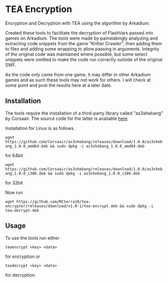 # TEA Encryption

Encryption and Decryption with TEA using the algorithm by Arkadium.

Created these tools to facilitate the decryption of FlashVars passed into games on Arkadium.
The tools were made by painstakingly analyzing and extracting code snippets from the game "Kritter Crawler", then adding them to files and adding some wrapping to allow passing in arguments. Integrity of the original code was maintained where possible, but some select snippets were omitted to make the code run correctly outside of the original SWF.

As the code only came from one game, it may differ in other Arkadium games and as such these tools may not work for others. I will check at some point and post the results here at a later date.

## Installation

The tools require the installation of a third-party library called "as3shebang" by Corsaair.
The source code for the latter is avaliable [here](https://github.com/Corsaair/as3shebang)

Installation for Linux is as follows.

`wget https://github.com/Corsaair/as3shebang/releases/download/1.0.0/as3shebang_1.0.0_amd64.deb && sudo dpkg -i as3shebang_1.0.0_amd64.deb`

for 64bit

`wget https://github.com/Corsaair/as3shebang/releases/download/1.0.0/as3shebang_1.0.0_i386.deb && sudo dpkg -i as3shebang_1.0.0_i386.deb`

for 32bit

Now run

`wget https://github.com/MCterra10/tea-encrypter/releases/download/v1.0-1/tea-encrypt.deb && sudo dpkg -i tea-decrypt.deb`

## Usage

To use the tools run either

`teaencrypt <key> <data>`

for encryption
or

`teadecrypt <key> <data>`

for decryption.
